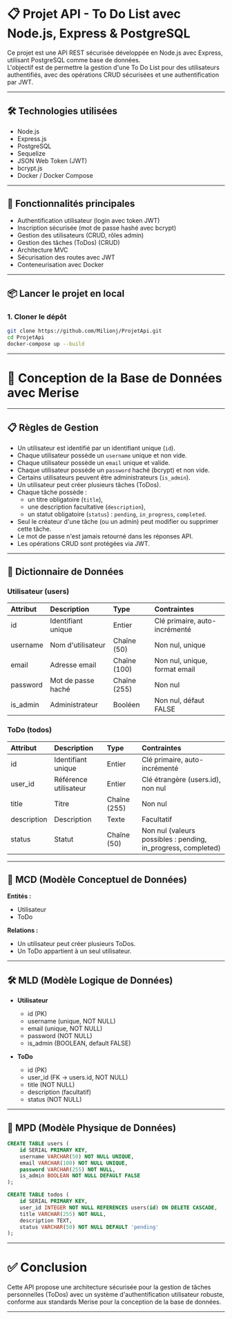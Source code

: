 
# 📋 Projet API - To Do List avec Node.js, Express & PostgreSQL

Ce projet est une API REST sécurisée développée en Node.js avec Express, utilisant PostgreSQL comme base de données.  
L'objectif est de permettre la gestion d'une To Do List pour des utilisateurs authentifiés, avec des opérations CRUD sécurisées et une authentification par JWT.

---

## 🛠 Technologies utilisées

- Node.js
- Express.js
- PostgreSQL
- Sequelize
- JSON Web Token (JWT)
- bcrypt.js
- Docker / Docker Compose

---

## 🔐 Fonctionnalités principales

- Authentification utilisateur (login avec token JWT)
- Inscription sécurisée (mot de passe hashé avec bcrypt)
- Gestion des utilisateurs (CRUD, rôles admin)
- Gestion des tâches (ToDos) (CRUD)
- Architecture MVC
- Sécurisation des routes avec JWT
- Conteneurisation avec Docker

---

## 📦 Lancer le projet en local

### 1. Cloner le dépôt
```bash
git clone https://github.com/Milionj/ProjetApi.git
cd ProjetApi
docker-compose up --build
```

---

# 🧠 Conception de la Base de Données avec Merise

---

## 📋 Règles de Gestion

- Un utilisateur est identifié par un identifiant unique (`id`).
- Chaque utilisateur possède un `username` unique et non vide.
- Chaque utilisateur possède un `email` unique et valide.
- Chaque utilisateur possède un `password` haché (bcrypt) et non vide.
- Certains utilisateurs peuvent être administrateurs (`is_admin`).
- Un utilisateur peut créer plusieurs tâches (ToDos).
- Chaque tâche possède :
  - un titre obligatoire (`title`),
  - une description facultative (`description`),
  - un statut obligatoire (`status`) : `pending`, `in_progress`, `completed`.
- Seul le créateur d'une tâche (ou un admin) peut modifier ou supprimer cette tâche.
- Le mot de passe n'est jamais retourné dans les réponses API.
- Les opérations CRUD sont protégées via JWT.

---

## 📑 Dictionnaire de Données

### Utilisateur (users)

| Attribut      | Description                           | Type             | Contraintes                              |
|:--------------|:--------------------------------------|:-----------------|:-----------------------------------------|
| id            | Identifiant unique                    | Entier           | Clé primaire, auto-incrémenté            |
| username      | Nom d'utilisateur                     | Chaîne (50)      | Non nul, unique                         |
| email         | Adresse email                         | Chaîne (100)     | Non nul, unique, format email           |
| password      | Mot de passe haché                     | Chaîne (255)     | Non nul                                 |
| is_admin      | Administrateur                        | Booléen          | Non nul, défaut FALSE                   |

### ToDo (todos)

| Attribut      | Description                           | Type             | Contraintes                              |
|:--------------|:--------------------------------------|:-----------------|:-----------------------------------------|
| id            | Identifiant unique                    | Entier           | Clé primaire, auto-incrémenté            |
| user_id       | Référence utilisateur                 | Entier           | Clé étrangère (users.id), non nul        |
| title         | Titre                                 | Chaîne (255)     | Non nul                                 |
| description   | Description                           | Texte            | Facultatif                              |
| status        | Statut                                | Chaîne (50)      | Non nul (valeurs possibles : pending, in_progress, completed) |

---

## 🧠 MCD (Modèle Conceptuel de Données)

**Entités :**
- Utilisateur
- ToDo

**Relations :**
- Un utilisateur peut créer plusieurs ToDos.
- Un ToDo appartient à un seul utilisateur.

---

## 🛠 MLD (Modèle Logique de Données)

- **Utilisateur**
  - id (PK)
  - username (unique, NOT NULL)
  - email (unique, NOT NULL)
  - password (NOT NULL)
  - is_admin (BOOLEAN, default FALSE)

- **ToDo**
  - id (PK)
  - user_id (FK → users.id, NOT NULL)
  - title (NOT NULL)
  - description (facultatif)
  - status (NOT NULL)

---

## 🧩 MPD (Modèle Physique de Données)

```sql
CREATE TABLE users (
    id SERIAL PRIMARY KEY,
    username VARCHAR(50) NOT NULL UNIQUE,
    email VARCHAR(100) NOT NULL UNIQUE,
    password VARCHAR(255) NOT NULL,
    is_admin BOOLEAN NOT NULL DEFAULT FALSE
);

CREATE TABLE todos (
    id SERIAL PRIMARY KEY,
    user_id INTEGER NOT NULL REFERENCES users(id) ON DELETE CASCADE,
    title VARCHAR(255) NOT NULL,
    description TEXT,
    status VARCHAR(50) NOT NULL DEFAULT 'pending'
);
```

---

# ✅ Conclusion

Cette API propose une architecture sécurisée pour la gestion de tâches personnelles (ToDos) avec un système d'authentification utilisateur robuste, conforme aux standards Merise pour la conception de la base de données.

---
